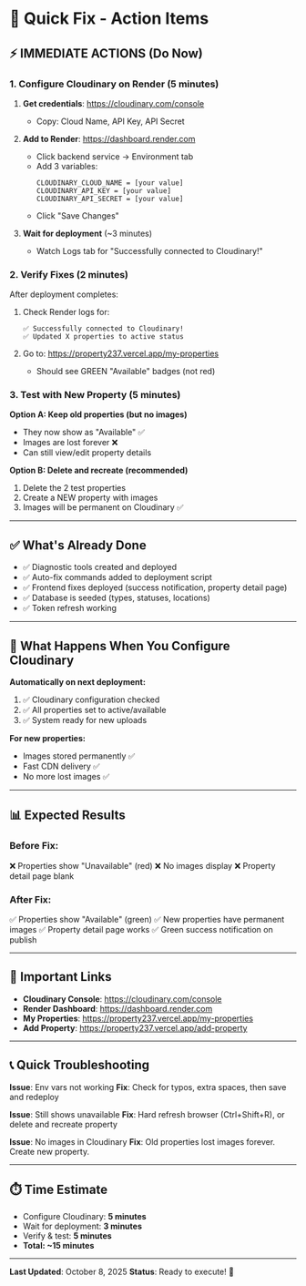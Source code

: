 # 🚀 Quick Fix - Action Items

## ⚡ IMMEDIATE ACTIONS (Do Now)

### 1. Configure Cloudinary on Render (5 minutes)

1. **Get credentials**: https://cloudinary.com/console
   - Copy: Cloud Name, API Key, API Secret

2. **Add to Render**: https://dashboard.render.com
   - Click backend service → Environment tab
   - Add 3 variables:
     ```
     CLOUDINARY_CLOUD_NAME = [your value]
     CLOUDINARY_API_KEY = [your value]
     CLOUDINARY_API_SECRET = [your value]
     ```
   - Click "Save Changes"

3. **Wait for deployment** (~3 minutes)
   - Watch Logs tab for "Successfully connected to Cloudinary!"

### 2. Verify Fixes (2 minutes)

After deployment completes:

1. Check Render logs for:
   ```
   ✅ Successfully connected to Cloudinary!
   ✅ Updated X properties to active status
   ```

2. Go to: https://property237.vercel.app/my-properties
   - Should see GREEN "Available" badges (not red)

### 3. Test with New Property (5 minutes)

**Option A: Keep old properties (but no images)**
- They now show as "Available" ✅
- Images are lost forever ❌
- Can still view/edit property details

**Option B: Delete and recreate (recommended)**
1. Delete the 2 test properties
2. Create a NEW property with images
3. Images will be permanent on Cloudinary ✅

---

## ✅ What's Already Done

- ✅ Diagnostic tools created and deployed
- ✅ Auto-fix commands added to deployment script
- ✅ Frontend fixes deployed (success notification, property detail page)
- ✅ Database is seeded (types, statuses, locations)
- ✅ Token refresh working

---

## 🎯 What Happens When You Configure Cloudinary

**Automatically on next deployment:**
1. ✅ Cloudinary configuration checked
2. ✅ All properties set to active/available
3. ✅ System ready for new uploads

**For new properties:**
- Images stored permanently ✅
- Fast CDN delivery ✅
- No more lost images ✅

---

## 📊 Expected Results

### Before Fix:
❌ Properties show "Unavailable" (red)
❌ No images display
❌ Property detail page blank

### After Fix:
✅ Properties show "Available" (green)
✅ New properties have permanent images
✅ Property detail page works
✅ Green success notification on publish

---

## 🔗 Important Links

- **Cloudinary Console**: https://cloudinary.com/console
- **Render Dashboard**: https://dashboard.render.com
- **My Properties**: https://property237.vercel.app/my-properties
- **Add Property**: https://property237.vercel.app/add-property

---

## 📞 Quick Troubleshooting

**Issue**: Env vars not working
**Fix**: Check for typos, extra spaces, then save and redeploy

**Issue**: Still shows unavailable
**Fix**: Hard refresh browser (Ctrl+Shift+R), or delete and recreate property

**Issue**: No images in Cloudinary
**Fix**: Old properties lost images forever. Create new property.

---

## ⏱️ Time Estimate

- Configure Cloudinary: **5 minutes**
- Wait for deployment: **3 minutes**
- Verify & test: **5 minutes**
- **Total: ~15 minutes**

---

**Last Updated**: October 8, 2025
**Status**: Ready to execute! 🚀
